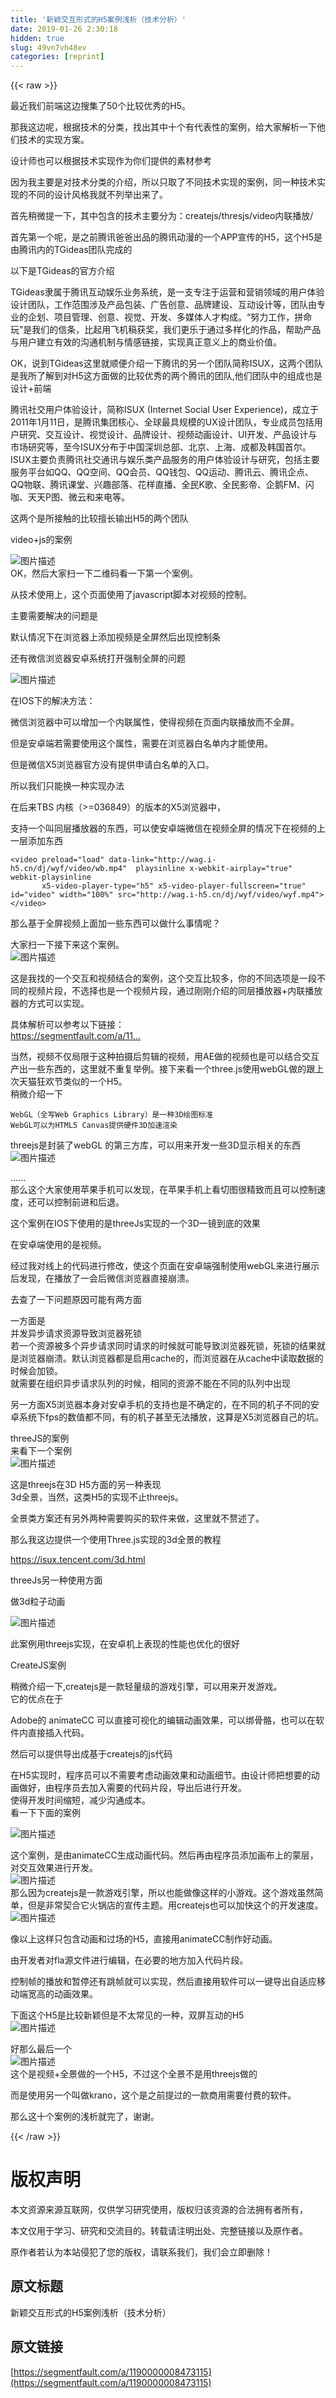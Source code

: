 ```yaml
---
title: '新颖交互形式的H5案例浅析（技术分析）' 
date: 2019-01-26 2:30:18
hidden: true
slug: 49vn7vh48ev
categories: [reprint]
---
```


{{< raw >}}

                    
<p>最近我们前端这边搜集了50个比较优秀的H5。</p>
<p>那我这边呢，根据技术的分类，找出其中十个有代表性的案例，给大家解析一下他们技术的实现方案。</p>
<p>设计师也可以根据技术实现作为你们提供的素材参考</p>
<p>因为我主要是对技术分类的介绍，所以只取了不同技术实现的案例，同一种技术实现的不同的设计风格我就不列举出来了。</p>
<p>首先稍微提一下，其中包含的技术主要分为：createjs/thresjs/video内联播放/</p>
<p>首先第一个呢，是之前腾讯爸爸出品的腾讯动漫的一个APP宣传的H5，这个H5是由腾讯内的TGideas团队完成的</p>
<p>以下是TGideas的官方介绍</p>
<p>TGideas隶属于腾讯互动娱乐业务系统，是一支专注于运营和营销领域的用户体验设计团队，工作范围涉及产品包装、广告创意、品牌建设、互动设计等，团队由专业的企划、项目管理、创意、视觉、开发、多媒体人才构成。“努力工作，拼命玩”是我们的信条，比起用飞机稿获奖，我们更乐于通过多样化的作品，帮助产品与用户建立有效的沟通机制与情感链接，实现真正意义上的商业价值。</p>
<p>OK，说到TGideas这里就顺便介绍一下腾讯的另一个团队简称ISUX，这两个团队是我所了解到对H5这方面做的比较优秀的两个腾讯的团队,他们团队中的组成也是设计+前端</p>
<p>腾讯社交用户体验设计，简称ISUX (Internet Social User Experience)，成立于2011年1月11日，是腾讯集团核心、全球最具规模的UX设计团队，专业成员包括用户研究、交互设计、视觉设计、品牌设计、视频动画设计、UI开发、产品设计与市场研究等，至今ISUX分布于中国深圳总部、北京、上海、成都及韩国首尔。<br>ISUX主要负责腾讯社交通讯与娱乐类产品服务的用户体验设计与研究，包括主要服务平台如QQ、QQ空间、QQ会员、QQ钱包、QQ运动、腾讯云、腾讯企点、QQ物联、腾讯课堂、兴趣部落、花样直播、全民K歌、全民影帝、企鹅FM、闪咖、天天P图、微云和来电等。</p>
<p>这两个是所接触的比较擅长输出H5的两个团队</p>
<p>video+js的案例</p>
<p><span class="img-wrap"><img data-src="/img/bVJIoj?w=651&amp;h=273" src="https://static.alili.tech/img/bVJIoj?w=651&amp;h=273" alt="图片描述" title="图片描述" style="cursor: pointer; display: inline;"></span><br>OK，然后大家扫一下二维码看一下第一个案例。</p>
<p>从技术使用上，这个页面使用了javascript脚本对视频的控制。</p>
<p>主要需要解决的问题是</p>
<p>默认情况下在浏览器上添加视频是全屏然后出现控制条</p>
<p>还有微信浏览器安卓系统打开强制全屏的问题</p>
<p><span class="img-wrap"><img data-src="/img/bVJIon?w=750&amp;h=1334" src="https://static.alili.tech/img/bVJIon?w=750&amp;h=1334" alt="图片描述" title="图片描述" style="cursor: pointer; display: inline;"></span></p>
<p>在IOS下的解决方法：</p>
<p>微信浏览器中可以增加一个内联属性，使得视频在页面内联播放而不全屏。</p>
<p>但是安卓端若需要使用这个属性，需要在浏览器白名单内才能使用。</p>
<p>但是微信X5浏览器官方没有提供申请白名单的入口。</p>
<p>所以我们只能换一种实现办法</p>
<p>在后来TBS 内核（&gt;=036849）的版本的X5浏览器中，</p>
<p>支持一个叫同层播放器的东西，可以使安卓端微信在视频全屏的情况下在视频的上一层添加东西</p>
<div class="widget-codetool" style="display:none;">
      <div class="widget-codetool--inner">
      <span class="selectCode code-tool" data-toggle="tooltip" data-placement="top" title="" data-original-title="全选"></span>
      <span type="button" class="copyCode code-tool" data-toggle="tooltip" data-placement="top" data-clipboard-text="<video preload=&quot;load&quot; data-link=&quot;http://wag.i-h5.cn/dj/wyf/video/wb.mp4&quot;  playsinline x-webkit-airplay=&quot;true&quot; webkit-playsinline
       x5-video-player-type=&quot;h5&quot; x5-video-player-fullscreen=&quot;true&quot; id=&quot;video&quot; width=&quot;100%&quot; src=&quot;http://wag.i-h5.cn/dj/wyf/video/wyf.mp4&quot;></video>
" title="" data-original-title="复制"></span>
      <span type="button" class="saveToNote code-tool" data-toggle="tooltip" data-placement="top" title="" data-original-title="放进笔记"></span>
      </div>
      </div><pre class="hljs llvm"><code>&lt;video preload=<span class="hljs-string">"load"</span> data-link=<span class="hljs-string">"http://wag.i-h5.cn/dj/wyf/video/wb.mp4"</span>  playsinline <span class="hljs-keyword">x</span>-webkit-airplay=<span class="hljs-string">"true"</span> webkit-playsinline
       <span class="hljs-keyword">x</span><span class="hljs-number">5</span>-video-player-<span class="hljs-keyword">type</span>=<span class="hljs-string">"h5"</span> <span class="hljs-keyword">x</span><span class="hljs-number">5</span>-video-player-fullscreen=<span class="hljs-string">"true"</span> id=<span class="hljs-string">"video"</span> width=<span class="hljs-string">"100%"</span> src=<span class="hljs-string">"http://wag.i-h5.cn/dj/wyf/video/wyf.mp4"</span>&gt;&lt;/video&gt;
</code></pre>
<p>那么基于全屏视频上面加一些东西可以做什么事情呢？</p>
<p>大家扫一下接下来这个案例。<br><span class="img-wrap"><img data-src="/img/bVJIov?w=651&amp;h=251" src="https://static.alili.tech/img/bVJIov?w=651&amp;h=251" alt="图片描述" title="图片描述" style="cursor: pointer; display: inline;"></span></p>
<p>这是我找的一个交互和视频结合的案例，这个交互比较多，你的不同选项是一段不同的视频片段，不选择也是一个视频片段，通过刚刚介绍的同层播放器+内联播放器的方式可以实现。</p>
<p>具体解析可以参考以下链接：<br><a href="https://segmentfault.com/a/1190000008452126">https://segmentfault.com/a/11...</a></p>
<p>当然，视频不仅局限于这种拍摄后剪辑的视频，用AE做的视频也是可以结合交互产出一些东西的，这里就不重复举例。接下来看一个three.js使用webGL做的跟上次天猫狂欢节类似的一个H5。<br>稍微介绍一下</p>
<div class="widget-codetool" style="display:none;">
      <div class="widget-codetool--inner">
      <span class="selectCode code-tool" data-toggle="tooltip" data-placement="top" title="" data-original-title="全选"></span>
      <span type="button" class="copyCode code-tool" data-toggle="tooltip" data-placement="top" data-clipboard-text="WebGL（全写Web Graphics Library）是一种3D绘图标准
WebGL可以为HTML5 Canvas提供硬件3D加速渲染
" title="" data-original-title="复制"></span>
      <span type="button" class="saveToNote code-tool" data-toggle="tooltip" data-placement="top" title="" data-original-title="放进笔记"></span>
      </div>
      </div><pre class="hljs mathematica"><code>WebGL（全写Web <span class="hljs-keyword">Graphics</span> Library）是一种<span class="hljs-number">3</span><span class="hljs-keyword">D</span>绘图标准
WebGL可以为HTML5 Canvas提供硬件<span class="hljs-number">3</span><span class="hljs-keyword">D</span>加速渲染
</code></pre>
<p>threejs是封装了webGL 的第三方库，可以用来开发一些3D显示相关的东西<br><span class="img-wrap"><img data-src="/img/bVJIoE?w=647&amp;h=415" src="https://static.alili.tech/img/bVJIoE?w=647&amp;h=415" alt="图片描述" title="图片描述" style="cursor: pointer; display: inline;"></span></p>
<p>......<br>那么这个大家使用苹果手机可以发现，在苹果手机上看切图很精致而且可以控制速度，还可以控制前进和后退。</p>
<p>这个案例在IOS下使用的是threeJs实现的一个3D一镜到底的效果</p>
<p>在安卓端使用的是视频。</p>
<p>经过我对线上的代码进行修改，使这个页面在安卓端强制使用webGL来进行展示后发现，在播放了一会后微信浏览器直接崩溃。</p>
<p>去查了一下问题原因可能有两方面</p>
<p>一方面是<br>并发异步请求资源导致浏览器死锁<br>   若一个资源被多个异步请求同时请求的时候就可能导致浏览器死锁，死锁的结果就是浏览器崩溃。默认浏览器都是启用cache的，而浏览器在从cache中读取数据的时候会加锁。<br>  就需要在组织异步请求队列的时候，相同的资源不能在不同的队列中出现</p>
<p>另一方面X5浏览器本身对安卓手机的支持也是不确定的，在不同的机子不同的安卓系统下fps的数值都不同，有的机子甚至无法播放，这算是X5浏览器自己的坑。</p>
<p>threeJS的案例<br>来看下一个案例<br><span class="img-wrap"><img data-src="/img/bVJIoM?w=1013&amp;h=226" src="https://static.alili.tech/img/bVJIoM?w=1013&amp;h=226" alt="图片描述" title="图片描述" style="cursor: pointer; display: inline;"></span></p>
<p>这是threejs在3D  H5方面的另一种表现<br>3d全景，当然，这类H5的实现不止threejs。</p>
<p>全景类方案还有另外两种需要购买的软件来做，这里就不赘述了。</p>
<p>那么我这边提供一个使用Three.js实现的3d全景的教程</p>
<p><a href="https://isux.tencent.com/3d.html" rel="nofollow noreferrer" target="_blank">https://isux.tencent.com/3d.html</a></p>
<p>threeJs另一种使用方面</p>
<p>做3d粒子动画</p>
<p><span class="img-wrap"><img data-src="/img/bVJIoW?w=652&amp;h=400" src="https://static.alili.tech/img/bVJIoW?w=652&amp;h=400" alt="图片描述" title="图片描述" style="cursor: pointer; display: inline;"></span></p>
<p>此案例用threejs实现，在安卓机上表现的性能也优化的很好</p>
<p>CreateJS案例</p>
<p>稍微介绍一下,createjs是一款轻量级的游戏引擎，可以用来开发游戏。<br>它的优点在于</p>
<p>Adobe的 animateCC 可以直接可视化的编辑动画效果，可以绑骨骼，也可以在软件内直接插入代码。</p>
<p>然后可以提供导出成基于createjs的js代码</p>
<p>在H5实现时，程序员可以不需要考虑动画效果和动画细节。由设计师把想要的动画做好，由程序员去加入需要的代码片段，导出后进行开发。<br>使得开发时间缩短，减少沟通成本。<br>看一下下面的案例</p>
<p><span class="img-wrap"><img data-src="/img/bVJIo0?w=650&amp;h=381" src="https://static.alili.tech/img/bVJIo0?w=650&amp;h=381" alt="图片描述" title="图片描述" style="cursor: pointer; display: inline;"></span></p>
<p>这个案例，是由animateCC生成动画代码。然后再由程序员添加画布上的蒙层，对交互效果进行开发。<br><span class="img-wrap"><img data-src="/img/bVJIo3?w=649&amp;h=278" src="https://static.alili.tech/img/bVJIo3?w=649&amp;h=278" alt="图片描述" title="图片描述" style="cursor: pointer; display: inline;"></span><br> 那么因为createjs是一款游戏引擎，所以也能做像这样的小游戏。这个游戏虽然简单，但是非常契合它火锅店的宣传主题。用createjs也可以加快这个的开发速度。<br><span class="img-wrap"><img data-src="/img/bVJIpb?w=651&amp;h=398" src="https://static.alili.tech/img/bVJIpb?w=651&amp;h=398" alt="图片描述" title="图片描述" style="cursor: pointer; display: inline;"></span></p>
<p>像以上这样只包含动画和过场的H5，直接用animateCC制作好动画。</p>
<p>由开发者对fla源文件进行编辑，在必要的地方加入代码片段。</p>
<p>控制帧的播放和暂停还有跳帧就可以实现，然后直接用软件可以一键导出自适应移动端宽高的动画效果。</p>
<p>下面这个H5是比较新颖但是不太常见的一种，双屏互动的H5<br><span class="img-wrap"><img data-src="/img/bVJIpc?w=652&amp;h=274" src="https://static.alili.tech/img/bVJIpc?w=652&amp;h=274" alt="图片描述" title="图片描述" style="cursor: pointer; display: inline;"></span></p>
<p>好那么最后一个<br><span class="img-wrap"><img data-src="/img/bVJIpf?w=651&amp;h=403" src="https://static.alili.tech/img/bVJIpf?w=651&amp;h=403" alt="图片描述" title="图片描述" style="cursor: pointer; display: inline;"></span><br>这个是视频+全景做的一个H5，不过这个全景不是用threejs做的</p>
<p>而是使用另一个叫做krano，这个是之前提过的一款商用需要付费的软件。</p>
<p>那么这十个案例的浅析就完了，谢谢。</p>

                
{{< /raw >}}

# 版权声明
本文资源来源互联网，仅供学习研究使用，版权归该资源的合法拥有者所有，

本文仅用于学习、研究和交流目的。转载请注明出处、完整链接以及原作者。

原作者若认为本站侵犯了您的版权，请联系我们，我们会立即删除！

## 原文标题
新颖交互形式的H5案例浅析（技术分析）

## 原文链接
[https://segmentfault.com/a/1190000008473115](https://segmentfault.com/a/1190000008473115)

